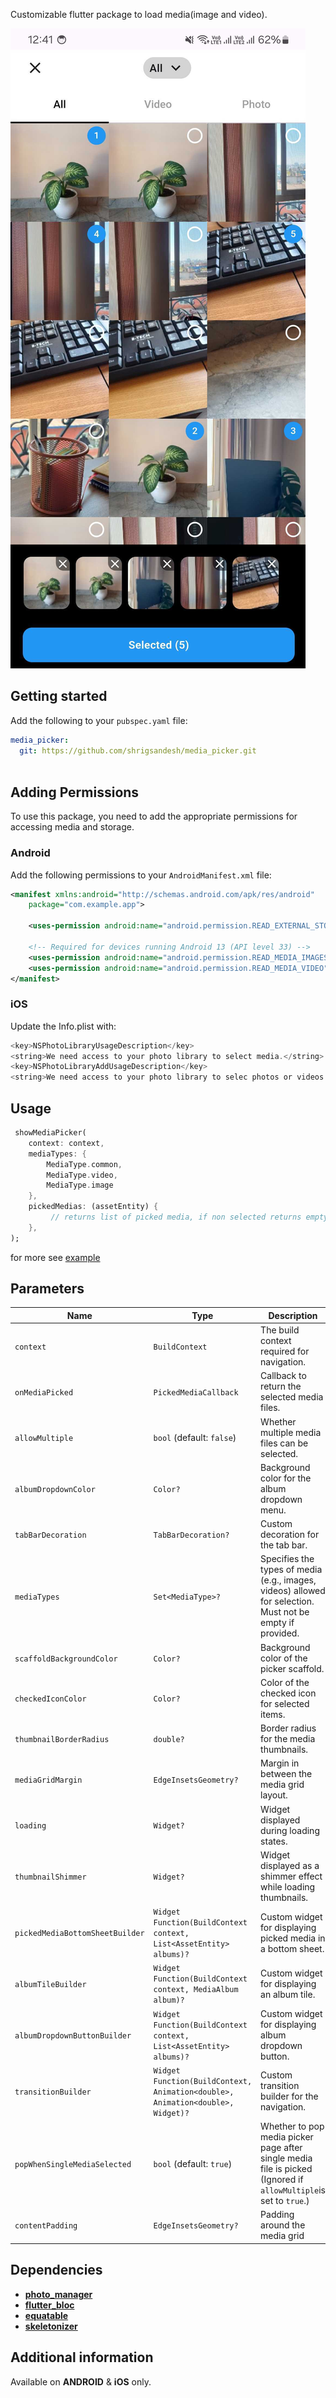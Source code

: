 Customizable flutter package to load media(image and video).

![Sample image](https://github.com/shrigsandesh/media_picker/blob/main/assets/sample.jpg)

## Getting started

Add the following to your `pubspec.yaml` file:

```yaml
media_picker:
  git: https://github.com/shrigsandesh/media_picker.git 
      

```

## Adding Permissions

To use this package, you need to add the appropriate permissions for accessing media and storage.

### Android

Add the following permissions to your `AndroidManifest.xml` file:

```xml
<manifest xmlns:android="http://schemas.android.com/apk/res/android"
    package="com.example.app">
    
    <uses-permission android:name="android.permission.READ_EXTERNAL_STORAGE" />
    
    <!-- Required for devices running Android 13 (API level 33) -->
    <uses-permission android:name="android.permission.READ_MEDIA_IMAGES" />
    <uses-permission android:name="android.permission.READ_MEDIA_VIDEO" />
</manifest>
```

### iOS

Update the Info.plist with:

```swift
<key>NSPhotoLibraryUsageDescription</key>
<string>We need access to your photo library to select media.</string>
<key>NSPhotoLibraryAddUsageDescription</key>
<string>We need access to your photo library to selec photos or videos.</string>
```

## Usage

```dart
 showMediaPicker(
    context: context,
    mediaTypes: {
        MediaType.common,
        MediaType.video,
        MediaType.image
    },
    pickedMedias: (assetEntity) {
         // returns list of picked media, if non selected returns empty list
    },
);
```
for more see [example](https://github.com/shrigsandesh/media_picker/tree/main/example)

## Parameters

| **Name**                 | **Type**                                                                                       | **Description**                                                                                                                                 |
|--------------------------|------------------------------------------------------------------------------------------------|-------------------------------------------------------------------------------------------------------------------------------------------------|
| `context`                | `BuildContext`                                                                                | The build context required for navigation.                                                                                                    |
| `onMediaPicked`           | `PickedMediaCallback`                                                                         | Callback to return the selected media files.                                                                                                 |
| `allowMultiple`          | `bool` (default: `false`)                                                                     | Whether multiple media files can be selected.                                                                                                |
| `albumDropdownColor`     | `Color?`                                                                                      | Background color for the album dropdown menu.                                                                                                |
| `tabBarDecoration`       | `TabBarDecoration?`                                                                           | Custom decoration for the tab bar.                                                                                                           |
| `mediaTypes`             | `Set<MediaType>?`                                                                             | Specifies the types of media (e.g., images, videos) allowed for selection. Must not be empty if provided.                                    |
| `scaffoldBackgroundColor`| `Color?`                                                                                      | Background color of the picker scaffold.                                                                                                     |
| `checkedIconColor`       | `Color?`                                                                                      | Color of the checked icon for selected items.                                                                                                |
| `thumbnailBorderRadius`  | `double?`                                                                                     | Border radius for the media thumbnails.                                                                                                      |
| `mediaGridMargin`        | `EdgeInsetsGeometry?`                                                                         | Margin in between the media grid layout.                                                                                                            |
| `loading`                | `Widget?`                                                                                     | Widget displayed during loading states.                                                                                                     |
| `thumbnailShimmer`       | `Widget?`                                                                                     | Widget displayed as a shimmer effect while loading thumbnails.                                                                              |
| `pickedMediaBottomSheetBuilder` | `Widget Function(BuildContext context, List<AssetEntity> albums)?`                            | Custom widget for displaying picked media in a bottom sheet.                                                                                |
| `albumTileBuilder`              | `Widget Function(BuildContext context, MediaAlbum album)?`                                    | Custom widget for displaying an album tile.                                                                                                 |
| `albumDropdownButtonBuilder`              | `Widget Function(BuildContext context, List<AssetEntity> albums)?`| Custom widget for displaying album dropdown button.
| `transitionBuilder`      | `Widget Function(BuildContext, Animation<double>, Animation<double>, Widget)?`               | Custom transition builder for the navigation.                                                                                               |
| `popWhenSingleMediaSelected`              | `bool` (default: `true`) |                                   Whether to pop media picker page after single media file is picked (Ignored if  `allowMultiple`is set to `true`.)  |
| `contentPadding`              | `EdgeInsetsGeometry?` | Padding around the media grid  |


## Dependencies

- **[photo_manager](https://pub.dev/packages/photo_manager)**
- **[flutter_bloc](https://pub.dev/packages/flutter_bloc)**
- **[equatable](https://pub.dev/packages/equatable)**
- **[skeletonizer](https://pub.dev/packages/skeletonizer)**


## Additional information

Available on **ANDROID** & **iOS** only. 
